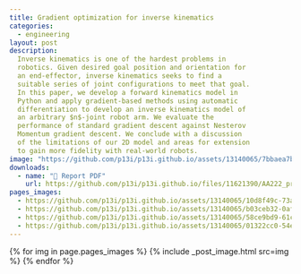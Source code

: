 ```yaml
---
title: Gradient optimization for inverse kinematics
categories:
  - engineering
layout: post
description:
  Inverse kinematics is one of the hardest problems in
  robotics. Given desired goal position and orientation for
  an end-effector, inverse kinematics seeks to find a
  suitable series of joint configurations to meet that goal.
  In this paper, we develop a forward kinematics model in
  Python and apply gradient-based methods using automatic
  differentiation to develop an inverse kinematics model of
  an arbitrary $n$-joint robot arm. We evaluate the
  performance of standard gradient descent against Nesterov
  Momentum gradient descent. We conclude with a discussion
  of the limitations of our 2D model and areas for extension
  to gain more fidelity with real-world robots.
image: "https://github.com/p13i/p13i.github.io/assets/13140065/7bbaea7b-892e-4a20-baa3-d1ef46c8e000"
downloads:
  - name: "📜 Report PDF"
    url: https://github.com/p13i/p13i.github.io/files/11621390/AA222_project_final_report.pdf
pages_images:
  - https://github.com/p13i/p13i.github.io/assets/13140065/10d8f49c-73af-41fb-9efd-0231a439d218
  - https://github.com/p13i/p13i.github.io/assets/13140065/b03ceb32-0af6-4f01-9fa8-39a501787ef7
  - https://github.com/p13i/p13i.github.io/assets/13140065/58ce9bd9-61c2-4c03-906c-f4fd17b22931
  - https://github.com/p13i/p13i.github.io/assets/13140065/01322cc0-54e4-4879-9e05-4070fc971690
---
```


{% for img in page.pages_images %}
{% include _post_image.html src=img %} {% endfor %}
